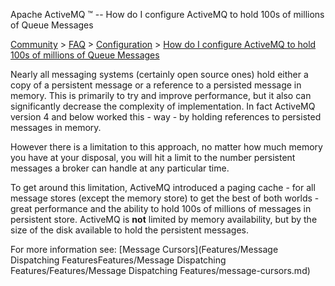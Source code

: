 Apache ActiveMQ ™ -- How do I configure ActiveMQ to hold 100s of millions of Queue Messages 

[Community](community.md) > [FAQ](CommunityCommunity/Community/faq.md) > [Configuration](Community/FAQ/configuration.md) > [How do I configure ActiveMQ to hold 100s of millions of Queue Messages](Community/FAQ/ConfigurationCommunity/FAQ/Configuration/Community/FAQ/Configuration/how-do-i-configure-activemq-to-hold-100s-of-millions-of-queue-messages.md)


Nearly all messaging systems (certainly open source ones) hold either a copy of a persistent message or a reference to a persisted message in memory. This is primarily to try and improve performance, but it also can significantly decrease the complexity of implementation. In fact ActiveMQ version 4 and below worked this - way - by holding references to persisted messages in memory.

However there is a limitation to this approach, no matter how much memory you have at your disposal, you will hit a limit to the number persistent messages a broker can handle at any particular time.

To get around this limitation, ActiveMQ introduced a paging cache - for all message stores (except the memory store) to get the best of both worlds - great performance and the ability to hold 100s of millions of messages in persistent store. ActiveMQ is **not** limited by memory availability, but by the size of the disk available to hold the persistent messages.

For more information see: [Message Cursors](Features/Message Dispatching FeaturesFeatures/Message Dispatching Features/Features/Message Dispatching Features/message-cursors.md)

